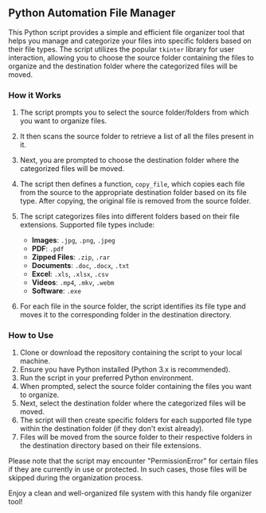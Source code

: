## Python Automation File Manager

This Python script provides a simple and efficient file organizer tool that helps you manage and categorize your files into specific folders based on their file types. The script utilizes the popular `tkinter` library for user interaction, allowing you to choose the source folder containing the files to organize and the destination folder where the categorized files will be moved.

### How it Works

1. The script prompts you to select the source folder/folders from which you want to organize files.
2. It then scans the source folder to retrieve a list of all the files present in it.
3. Next, you are prompted to choose the destination folder where the categorized files will be moved.
4. The script then defines a function, `copy_file`, which copies each file from the source to the appropriate destination folder based on its file type. After copying, the original file is removed from the source folder.
5. The script categorizes files into different folders based on their file extensions. Supported file types include:

   - **Images**: `.jpg`, `.png`, `.jpeg`
   - **PDF**: `.pdf`
   - **Zipped Files**: `.zip`, `.rar`
   - **Documents**: `.doc`, `.docx`, `.txt`
   - **Excel**: `.xls`, `.xlsx`, `.csv`
   - **Videos**: `.mp4`, `.mkv`, `.webm`
   - **Software**: `.exe`

6. For each file in the source folder, the script identifies its file type and moves it to the corresponding folder in the destination directory.

### How to Use

1. Clone or download the repository containing the script to your local machine.
2. Ensure you have Python installed (Python 3.x is recommended).
3. Run the script in your preferred Python environment.
4. When prompted, select the source folder containing the files you want to organize.
5. Next, select the destination folder where the categorized files will be moved.
6. The script will then create specific folders for each supported file type within the destination folder (if they don't exist already).
7. Files will be moved from the source folder to their respective folders in the destination directory based on their file extensions.

Please note that the script may encounter "PermissionError" for certain files if they are currently in use or protected. In such cases, those files will be skipped during the organization process.

Enjoy a clean and well-organized file system with this handy file organizer tool!

